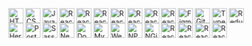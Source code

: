 <!-- ------------------HTML--------------- -->
<img align="center" src="https://www.svgrepo.com/show/373669/html.svg" alt="HTML" height="30" width="30" />

<!-- ------------------CSS--------------- -->
<img align="center" src="https://www.svgrepo.com/show/373535/css.svg" alt="CSS" height="30" width="30" />

<!-- ------------------JavaScript--------------- -->
<img align="center" src="https://www.svgrepo.com/show/355081/js.svg" alt="JavaScript" height="30" width="30" />

<!-- ------------------React--------------- -->
<img align="center" src="https://www.svgrepo.com/show/354259/react.svg" alt="React" height="30" width="30" />

<!-- ------------------Node--------------- -->
<img align="center" src="https://www.svgrepo.com/show/355140/node.svg" alt="React" height="30" width="30" />

<!-- ------------------Express--------------- -->

<img align="center" src="https://uxwing.com/wp-content/themes/uxwing/download/brands-and-social-media/express-js-icon.svg" alt="React" height="30" width="30" />

<!-- ------------------MONGODB--------------- -->
<img align="center" src="https://www.svgrepo.com/show/373845/mongo.svg" alt="React" height="30" width="30" />

<!-- ------------------Bootstrap--------------- -->
<img align="center" src="https://uxwing.com/wp-content/themes/uxwing/download/brands-and-social-media/bootstrap-5-logo-icon.svg" alt="React" height="30" width="30" />

<!-- ------------------Tailwind--------------- -->
<img align="center" src="https://www.svgrepo.com/show/354431/tailwindcss-icon.svg" alt="React" height="30" width="30" />

<!-- ------------------FireBase--------------- -->
<img align="center" src="https://www.svgrepo.com/show/353735/firebase.svg" alt="React" height="30" width="30" />

<!-- ------------------Figma--------------- -->
<img align="center" src="https://www.svgrepo.com/show/353733/figma.svg" alt="Figma" height="30" width="30" />

<!-- ------------------Git--------------- -->
<img align="center" src="https://www.svgrepo.com/show/353782/git-icon.svg" alt="Git" height="30" width="30" />

<!-- ------------------TypeScript--------------- -->
<img align="center" src="https://www.svgrepo.com/show/303600/typescript-logo.svg" alt="TypeScript" height="30" width="30" />

<!-- ----------------Redux----------------- -->
<img align="center" src="https://www.svgrepo.com/show/354274/redux.svg" alt="Redux" height="30" width="30" />

<!-- ------------------Heroku--------------- -->
<img align="center" src="https://www.svgrepo.com/show/349404/heroku.svg" alt="Heroku" height="30" width="30" />

<!-- ------------------Postman--------------- -->
<img align="center" src="https://www.svgrepo.com/show/354202/postman-icon.svg" alt="Postman" height="30" width="30" />

<!-- ------------------Sass--------------- -->
<img align="center" src="https://www.svgrepo.com/show/354310/sass.svg" alt="Sass" height="30" width="30" />

<!-- ------------------Next Js--------------- -->
<img align="center" src="https://www.svgrepo.com/show/342062/next-js.svg" alt="Next" height="30" width="30" />

<!-- ----------------Docker----------------- -->
<img align="center" src="https://www.svgrepo.com/show/349342/docker.svg" alt="Docker" height="30" width="30" />

<!-- ------------------MySQL--------------- -->
<img align="center" src="https://uxwing.com/wp-content/themes/uxwing/download/brands-and-social-media/mysql-icon.svg" alt="MySQL" height="30" width="30" />

<!-- ------------------Webpack--------------- -->
<img align="center" src="https://www.svgrepo.com/show/354552/webpack.svg" alt="Webpack" height="30" width="30" />

<!-- ------------------NPM--------------- -->
<img align="center" src="https://www.svgrepo.com/show/373933/npm.svg" alt="NPM" height="30" width="30" />

<!-- ------------------NGiNX--------------- -->
<img align="center" src="https://www.svgrepo.com/show/303554/nginx-logo.svg" alt="NGiNX" height="30" width="30" />

<!-- ------------------HTML--------------- -->
<img align="center" src="https://www.svgrepo.com/show/354259/react.svg" alt="React" height="30" width="30" />
<!-- ------------------HTML--------------- -->
<img align="center" src="https://www.svgrepo.com/show/354259/react.svg" alt="React" height="30" width="30" />
<!-- ------------------HTML--------------- -->
<img align="center" src="https://www.svgrepo.com/show/354259/react.svg" alt="React" height="30" width="30" />
<!-- ------------------HTML--------------- -->
<img align="center" src="https://www.svgrepo.com/show/354259/react.svg" alt="React" height="30" width="30" />
